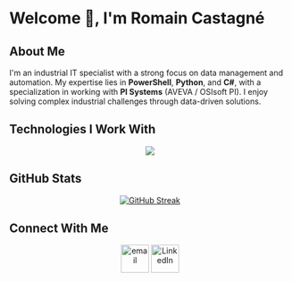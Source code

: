 # Welcome 👋, I'm Romain Castagné

## About Me
I'm an industrial IT specialist with a strong focus on data management and automation. My expertise lies in **PowerShell**, **Python**, and **C#**, with a specialization in working with **PI Systems** (AVEVA / OSIsoft PI). I enjoy solving complex industrial challenges through data-driven solutions.

## Technologies I Work With
<p align="center">
  <a href="https://skillicons.dev">
    <img src="https://skillicons.dev/icons?i=py,powershell,cs,docker,grafana,nginx,git,linux&perline=8" />
  </a>
</p>

## GitHub Stats
<p align="center">
 <a href="https://git.io/streak-stats"><img src="https://github-readme-streak-stats.herokuapp.com?user=CastagneSenpai&theme=monokai-metallian&date_format=j%2Fn%5B%2FY%5D" alt="GitHub Streak" /></a>
</p>



## Connect With Me
<p align="center">
  <a href="mailto:romain.castagne40@gmail.com"><img align="center" src="https://img.icons8.com/color/50/000000/gmail--v1.png" alt="email" height="50" width="50" /></a>
  <a href="https://www.linkedin.com/in/romain-castagn%C3%A9-2a01a7130/"><img align="center" src="https://img.icons8.com/color/50/000000/linkedin.png" alt="LinkedIn" height="50" width="50" /></a>
</p>
